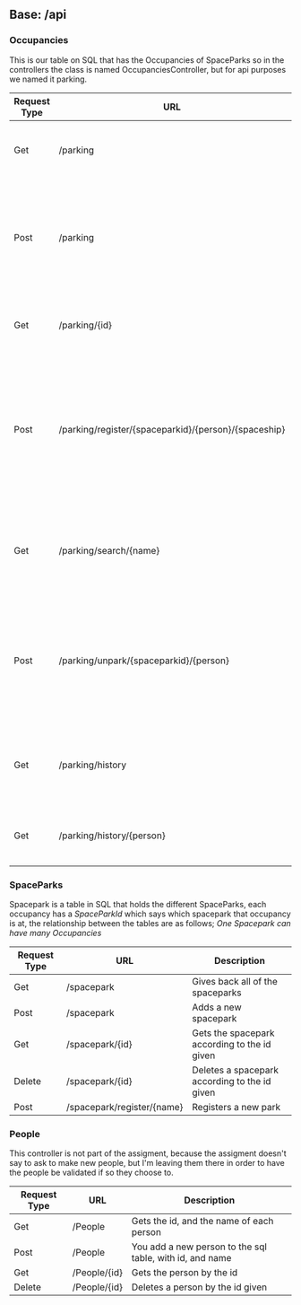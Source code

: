 ## Base: /api

### Occupancies 
This is our table on SQL that has the Occupancies of SpaceParks so in the controllers the class is named OccupanciesController, but for api purposes we named it parking.

Request Type | URL | Description
------------ | --- | -----------
| Get | /parking | Give back a list of current parked ships. |
| Post | /parking | Register a parking, with a Occupancy Object, using this to validate the information in the database |
| Get | /parking/{id} | Gives back a specific parked ship according to the Id. |
| Post | /parking/register/{spaceparkid}/{person}/{spaceship} | Parks a spaceship according to the SW name given. **Validates** that it's a SW person, along with a  correct spaceship in the *background* |
| Get | /parking/search/{name} | Searches for parking depending on name given, **validates** name in the background. |
| Post | /parking/unpark/{spaceparkid}/{person} | Unparks a person *depending* on the name given, gives back the **amount paid** along with **hours** that they stayed |
| Get | /parking/history | Gives back *all* of the history reconds on the occupancy table |
| Get | /parking/history/{person} | Give back the history of a *specified* person. |

### SpaceParks
Spacepark is a table in SQL that holds the different SpaceParks, each occupancy has a *SpaceParkId* which says which spacepark that occupancy is at, the relationship between the tables are as follows; *One Spacepark can have many Occupancies*

Request Type | URL | Description
------------ | --- | -----------
| Get | /spacepark | Gives back all of the spaceparks |
| Post | /spacepark | Adds a new spacepark |
| Get | /spacepark/{id} | Gets the spacepark according to the id given |
| Delete | /spacepark/{id} | Deletes a spacepark according to the id given |
| Post | /spacepark/register/{name} | Registers a new park |

### People
This controller is not part of the assigment, because the assigment doesn't say to ask to make new people, but I'm leaving them there in order to have the people be validated if so they choose to.

Request Type | URL | Description
------------ | --- | -----------
| Get | /People | Gets the id, and the name of each person |
| Post | /People | You add a new person to the sql table, with id, and name |
| Get | /People/{id} | Gets the person by the id |
| Delete | /People/{id} | Deletes a person by the id given |
